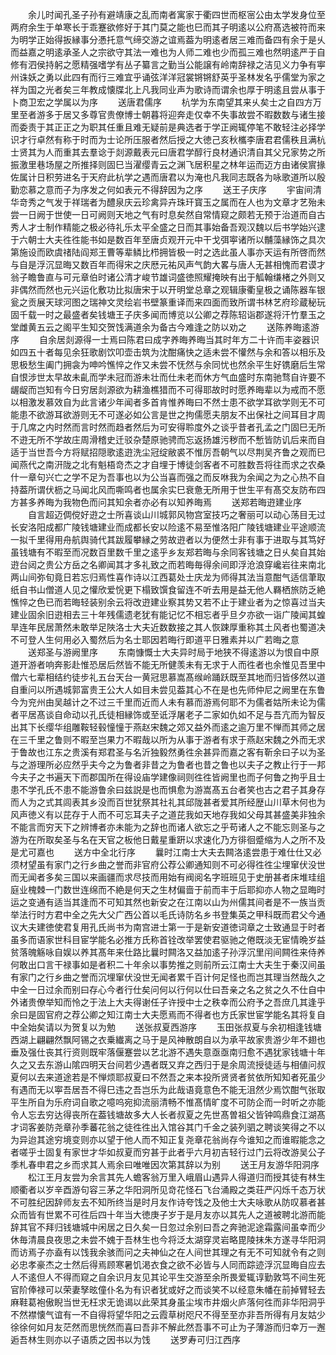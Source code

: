 <!-- { "loadSidebar": true } -->
　　余儿时闻孔圣子孙有避靖康之乱而南者寓家于衢四世而枢宻公由太学发身位至两府余生于单寒长于乖蹇欲修好于其门莫之能也巳而其子明逺以公府髙选被符而来为明学正始得扳縁事分慿托意气缔交游之谊焉葢为明逺者居三难而备四有余于是乆而益嘉之明逺承圣人之宗欲守其法一难也为人师二难也少而孤三难也然明逺严于自修有泗侯持躬之愿精强嗜学有丛子纂言之勤当公能譲有岭南辞禄之洁见义力争有寕州诛妖之勇以此四有而行三难宜乎诵弦洋洋冠裳锵锵舒英乎圣林发名乎儒堂为家之祥为国之光者矣三年教成懐牒北上凡我同业声为歌诗而谓余也厚于明逺且尝从事于卜商卫宏之学属以为序
　　送唐君儒序
　　杭学为东南望其来乆矣士之自四方万里至者游多于居又多尊官贵僚博士朝暮将迎奔走仅幸不失事故尝不暇数数与诸生接而委责于其正正之为职其任重且难无疑前是典选者于学正阙辄停笔不敢轻注必择学识才行卓然有称于时而为士论所压服者然后授之大徳己亥秋欈李唐君君儒秩且满杭士贤其为人而重其去羣谂于剡源戴表元曰唐君学醇行良材通识清自其父兄家势之所振激里巷场屋之所推择则固巳当濯缨青云之渊飞居积星之林年运而迈方由诸侯賔掾佐属计日积劳进名于天府此杭学之遇而唐君以为淹也凡我同志既各为咏歌道所以殷勤恋慕之意而子为序发之何如表元不得辞因为之序
　　送王子庆序
　　宇宙间清华竒秀之气发于祥瑞者为醴泉庆云珍禽异卉珠玕寳玉之属而在人也为文章才艺殆未尝一日阙于世使一日可阙则天地之气有时息矣然自常情窥之颇若无预于治道而自古秀人才士制作精能之极必待礼乐太平全盛之日而其事始备吾观汉魏以后书学始兴逮于六朝士大夫徃徃能书如是数百年至唐贞观开元中干戈弭寕诸所以黼藻縁饰之具次第施设而欧虞禇陆阎郑王曹等辈鳞比栉拥皆极一时之选此虽人事亦天运有所啓而然与自是浮沉显晦又数百年而得宋之庆厯元祐风声气韵大畧与唐人无甚相愧而君谟才翁子瞻鲁直与可元章伯时诸公清才峻节雄词盛徳照耀掩映有出于觚翰缣楮之外则又非偶然而然也元兴运化敷功比拟唐宋于以开明堂总章之观辑康衢皇极之诵陈器车银瓮之贡展天球河图之瑞神文灵绘岩书壁篆重译而来四面而致所谓书林艺府珍蔵秘玩固千载一时之最盛者矣钱塘王子庆多闻而博览以公卿之荐陈轺诣郡遂将汗竹羣玉之堂雌黄五云之阁平生知交贺饯满道余为备古今难逢之防以劝之
　　送陈养晦逺游序
　　自余居剡源得一士焉曰陈君曰成字养晦养晦当其时年方二十许而丰姿器识如四五十者每见余狂歌剧饮叩壶击筑为沈酣痛快之适未尝不懽然与余和答以相乐及思极愁生阖门拥衾为呻吟憔悴之作又未尝不怃然与余同忧也然余平生好镌磨后生常自恨涉世太早故未齓而学未冠而游未壮而仕未老而休方气血盛时东南驰骛自许要不龌龊而岂知有今日穷居剡源欲为耕渔樵猎而不可得耶故时时愿养晦辈以为戒而不愿以相激发慕效自为此言诸少年闻者多首肯惟养晦曰不然士患不欲学耳欲学则无不可能患不欲游耳欲游则无不可遂必如公言是世之拘儒愿夫朋友不出保社之间耳目才周于几席之内时然而言时然而趋者然后为可安得聆度外之谈乎昔者孔孟之门固巳无所不逰无所不学故庄周滑稽史迁驳杂楚原驰骋而忘返扬雄污秽而不慙皆防讥后来而自适于当世吾今方将赋招隠歌逺逰洗尘冠绽敝裘不惟厉吾朝气以尽荆吴齐鲁之观而巳闻燕代之南汧陇之北有魁梧竒杰之才自埋于博徒剑客者不可胜数吾将往而求之农桑什一章句兴亡之学不足为吾事也以为公当喜而强之而反咻我为余闻之为之心热不自持葢所谓伏枥之马闻北风而嘶鸣者也属余实巳衰惫无所用于世生平有髙交友防布四方甚多养晦为我物色而问其知余者亦必有以知养晦焉
　　送郑若晦逰建业序
　　自言超迈倜傥好逰之士所喜谈山川城郭风物宫室技巧之奢丽可以动心荡目无过长安洛阳成都广陵钱塘建业而成都长安以险逺不易至惟洛阳广陵钱塘建业平途顺流一拟千里得用舟航舆骑代其跋履攀縁之劳故逰者以为便然士非有事于进取与其笃好虽钱塘有不暇至而况数百里数千里之逺乎乡友郑若晦与余同客钱塘之日乆矣自其始逰台闼之贵公方岳之名卿闻其才多礼致之而若晦毎得余间即浮沧浪穿巉岩往来南北两山间弥旬竟日若忘归焉性喜作诗以江西葛处士庆龙为师得其法当意酣气适信茟取纸自书山僧道人见之懽欣爱恱更下榻致馔食留连不听去用是益无他人羇栖旅防乏絶憔悴之色已而若晦轻装别余云将改逰建业察其势又若不止于建业者为之惊喜过当夫建业固余旧逰相去三十年残儒遗老犹有能记忆不相忘者乎旦夕亦欲一诣广陵闻其蝗旱连年民居萧然未敢举足陜洛士大夫近数数接之其人恢踈厚重称其土风者也蜀道决不可登人生何用必入蜀然后为名士耶因若晦行即道平日雅素并以广若晦之意
　　送郑圣与游阙里序
　　东南慷慨士大夫异时局于地狭不得逺游以为恨自中原道开游者响奔影赴惟恐居后然皆不能无所健羡未有无求于人而徃者也余惟见吾里中僧六七辈相结约徒步礼五台天台一黄冠思慕嵩髙缑岭踊跃既至其地而归皆侈然以道自重问以所遇城郭富贵王公大人如目未尝见葢其心不在是也先师仲尼之阙里在东鲁今为兖州由吴越计之不过三千里而近而人未有慕而游焉何耶不为儒者姑所未论为儒者平居髙谈自命动以孔氏徒相縁饰或至诋浮屠老子二家如仇如不足与吾亢而为智反出其下长缨华组雕鞍轻毂憧憧于燕赵宋魏之郊又益外而逺之逾万里不惮而其师之居在三千里之鲁则不暇至岂果力不暇哉以所为从事于游者有求于燕赵宋魏之外而无求于鲁故也江东之贵溪有郑君圣与名沂独毅然勇徃余甚异而嘉之客有靳余曰子以为圣与之游理所必应然乎夫今之为鲁者非昔之为鲁者也昔之鲁也以夫子之教止行于一邦今夫子之书遍天下而郡国所在得设庙学建像祠则徃徃皆阙里也而子何鲁之拘乎且士患不学孔氏不患不能游鲁余曰兹説是也而惧愈为游嵩髙五台者笑也古之君子其身存而人为之式其闾表其乡没而百世犹祭其社礼其邱陇甚者爱其所经歴山川草木何也为风声徳义有以芘存于人而不可忘耳夫子之道芘我如天地存我如父母其甚盛美非独余不能言而穷天下之辨博者亦未能为之辞也而诸人欲忘之乎苟诸人之不能忘则圣与之游为在所取矣圣与名在天官之板他日戴星重趼以求速化乃方徘徊蹙缩为人之所不及是尤可嘉也
　　送方中全北行序
　　曩时江南士大夫去闗洛逺尝患于难仕仕又必须材望虽有家门之行乡曲之誉而非官府公荐公卿通知则不可必得徃徃尘埋窜伏没世而无闻者多矣三国以来画疆而求尽技而用始有阀阅名字班班见于史册甚者床堆珪组庭业槐棘一门数世连绵而不絶是何天之生材偏啬于前而丰于后耶抑亦人物之显晦时运之变通有适当其逢而不可知其然也新安之在江南以山为州儒其间者是不一族当贡举法行时方君中全之先大父广西公首以毛氏诗防名乡书登集英之甲科既而君父今通议大夫建徳使君复用孔氏尚书为南宫进士第一于是新安道徳词章之士致通显于时者虽多而语家世科目宦学能名必推方氏称首铨改举罢使君驱驰之倦既淡无宦情晩岁益贫落魄觞咏自娱以养其髙年来仕路比曩时闗洛又益加逺子孙浮沉里闬间闗徃来侍养何敢出口言干禄事如是者积二十年余以事势推之则前所云江南士大夫生于秦汉间虽有家门之行乡曲之誉而沉埋窜伏没世无闻者累千百计何足怪也而岂其理当然哉久之中全一日过余而别曰存心今者行仕矣问何以行何以仕曰吾亲之名之贫之久不仕自中外诸贵僚举知而怜之于法上大夫得谢任子许授中士之秩幸而公府予之吾庶几其逢乎余曰是固官府之荐公卿之知江南士大夫愿焉而不得者也方氏家世宦学能名其将复自中全始矣请以为贺复以为勉
　　送张叔夏西游序
　　玉田张叔夏与余初相逢钱塘西湖上翩翩然飘阿锡之衣乗纎离之马于是风神散朗自以为承平故家贵游少年不翅也垂及强仕丧其行资则既牢落偃蹇尝以艺北游不遇失意亟亟南归愈不遇犹家钱塘十年久之又去东游山隂四明天台间若少遇者既又弃之西归于是余周流授徒适与相値问叔夏何以去来道途若是不惮烦耶叔夏曰不然吾之来本投所贤贤者贫依所知知者死虽少有遇而无以寕吾居吾不得巳违之吾岂乐为此哉语竟意色不能无沮然少焉饮酣气张取平生所自为乐府词自歌之噫呜宛抑流丽清畅不惟髙情旷度不可防企而一时听之亦能令人忘去穷达得丧所在葢钱塘故多大人长者叔夏之先世髙曽祖父皆钟鸣鼎食江湖髙才词客姜防尧章孙季蕃花翁之徒徃徃出入馆谷其门千金之装列驷之聘谈笑得之不以为异迨其途穷境变则亦以望于他人而不知正复尧章花翁尚存今谁知之而谁暇能念之者嗟乎士固复有家世才华如叔夏而穷甚于此者乎六月初吉轻行过门云将改游吴公子季札春申君之乡而求其人焉余曰唯唯因次第其辞以为别
　　送王月友游华阳洞序
　　松江王月友尝为余言其先人蟾客翁万里入峨眉山遇异人得道归而授其徒有林生顺衢者以岁辛酉游句容三茅之华阳洞所见竒花怪石飞台涌殿之类荘严闪烁千态万状不可胜纪因辞师友去不知所终当是时月友作诗夸饯之及他士大夫咏歌从防叹慕者甚众而皆有世累不可徃后四十年当大徳庚子岁于是月友亦以其先人之道被聘北游而能辞其官不拜归钱塘城中闲居之日久矣一日忽过余别曰吾之奔驰泥途霜露间虽幸而少休毎清晨良夜思之未尝不媿于吾林生也今将泛太湖穿灵岩略毘陵抹朱方遂寻华阳洞而访焉子亦盍有以饯我余骇而问之夫神仙之在人间世其理之有无不可知就令有之则必忠孝豪杰之士然后得焉顾寒暑饥渇衣食之欲不必皆与人同而踪迹浮沉显晦自应去人不逺但人不得而窥之自余识月友见其论平生交游至余所畏爱辄谆勤敦笃不间生死官阶俸禄可以荣妻孥昡僮仆名为有识者犹或好之而谈笑不以经意朱幡在前掉臂轻去麻鞋葛袍傲睨当世无枉求无诡谒以此荣其身虽尘埃市井烟火庐落何徃而非华阳洞乎不然襟懐气谊有一不自得将望华阳之云霞草树咫尺不得至至亦非吾所得有月友姑少徐徐何如月友茫然而思恍然而喜曰吾非不解此然吾事不可止为子薄游而归幸万一邂逅吾林生则亦以子语质之因书以为饯
　　送罗寿可归江西序

